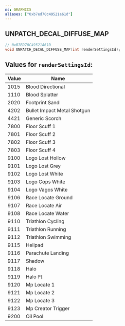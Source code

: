 ```yaml
---
ns: GRAPHICS
aliases: ["0xb7ed70c49521a61d"]
---
```

## UNPATCH_DECAL_DIFFUSE_MAP

```c
// 0xB7ED70C49521A61D
void UNPATCH_DECAL_DIFFUSE_MAP(int renderSettingsId);
```

## Values for `renderSettingsId`:
| Value | Name |
| --- | --- |
| 1015 | Blood Directional |
| 1110 | Blood Splatter |
| 2020 | Footprint Sand |
| 4202 | Bullet Impact Metal Shotgun |
| 4421 | Generic Scorch |
| 7800 | Floor Scuff 1 |
| 7801 | Floor Scuff 2 |
| 7802 | Floor Scuff 3 |
| 7803 | Floor Scuff 4 |
| 9100 | Logo Lost Hollow |
| 9101 | Logo Lost Grey |
| 9102 | Logo Lost White |
| 9103 | Logo Cops White |
| 9104 | Logo Vagos White |
| 9106 | Race Locate Ground |
| 9107 | Race Locate Air |
| 9108 | Race Locate Water |
| 9110 | Triathlon Cycling |
| 9111 | Triathlon Running |
| 9112 | Triathlon Swimming |
| 9115 | Helipad |
| 9116 | Parachute Landing |
| 9117 | Shadow |
| 9118 | Halo |
| 9119 | Halo Pt |
| 9120 | Mp Locate 1 |
| 9121 | Mp Locate 2 |
| 9122 | Mp Locate 3 |
| 9123 | Mp Creator Trigger |
| 9200 | Oil Pool |

